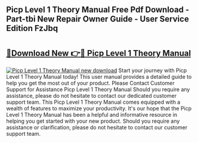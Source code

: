 ## Picp Level 1 Theory Manual Free Pdf Download - Part-tbi New Repair Owner Guide - User Service Edition FzJbq

# <h2><a href="http://bc6943.oget.top/?id=Picp+Level+1+Theory+Manual">🔗Download New 👉🔴 Picp Level 1 Theory Manual</a></h2>

[![Picp Level 1 Theory Manual new download](https://i.imgur.com/5g1atiW.png)](http://bc6943.oget.top/?id=Picp+Level+1+Theory+Manual)
Start your journey with Picp Level 1 Theory Manual today! This user manual provides a detailed guide to help you get the most out of your product. Please Contact Customer Support for Assistance Picp Level 1 Theory Manual Should you require any assistance, please do not hesitate to contact our dedicated customer support team. This Picp Level 1 Theory Manual comes equipped with a wealth of features to maximize your productivity. It's our hope that the Picp Level 1 Theory Manual has been a helpful and informative resource in helping you get started with your new product. Should you require any assistance or clarification, please do not hesitate to contact our customer support team.
